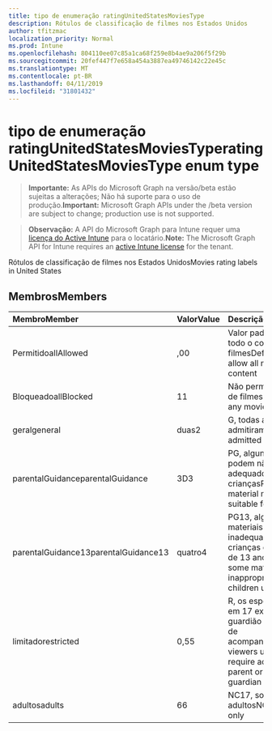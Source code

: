```yaml
---
title: tipo de enumeração ratingUnitedStatesMoviesType
description: Rótulos de classificação de filmes nos Estados Unidos
author: tfitzmac
localization_priority: Normal
ms.prod: Intune
ms.openlocfilehash: 804110ee07c85a1ca68f259e8b4ae9a206f5f29b
ms.sourcegitcommit: 20fef447f7e658a454a3887ea49746142c22e45c
ms.translationtype: MT
ms.contentlocale: pt-BR
ms.lasthandoff: 04/11/2019
ms.locfileid: "31801432"
---
```

# <a name="ratingunitedstatesmoviestype-enum-type"></a><span data-ttu-id="9c662-103">tipo de enumeração ratingUnitedStatesMoviesType</span><span class="sxs-lookup"><span data-stu-id="9c662-103">ratingUnitedStatesMoviesType enum type</span></span>

> <span data-ttu-id="9c662-104">**Importante:** As APIs do Microsoft Graph na versão/beta estão sujeitas a alterações; Não há suporte para o uso de produção.</span><span class="sxs-lookup"><span data-stu-id="9c662-104">**Important:** Microsoft Graph APIs under the /beta version are subject to change; production use is not supported.</span></span>

> <span data-ttu-id="9c662-105">**Observação:** A API do Microsoft Graph para Intune requer uma [licença do Active Intune](https://go.microsoft.com/fwlink/?linkid=839381) para o locatário.</span><span class="sxs-lookup"><span data-stu-id="9c662-105">**Note:** The Microsoft Graph API for Intune requires an [active Intune license](https://go.microsoft.com/fwlink/?linkid=839381) for the tenant.</span></span>

<span data-ttu-id="9c662-106">Rótulos de classificação de filmes nos Estados Unidos</span><span class="sxs-lookup"><span data-stu-id="9c662-106">Movies rating labels in United States</span></span>

## <a name="members"></a><span data-ttu-id="9c662-107">Membros</span><span class="sxs-lookup"><span data-stu-id="9c662-107">Members</span></span>
|<span data-ttu-id="9c662-108">Membro</span><span class="sxs-lookup"><span data-stu-id="9c662-108">Member</span></span>|<span data-ttu-id="9c662-109">Valor</span><span class="sxs-lookup"><span data-stu-id="9c662-109">Value</span></span>|<span data-ttu-id="9c662-110">Descrição</span><span class="sxs-lookup"><span data-stu-id="9c662-110">Description</span></span>|
|:---|:---|:---|
|<span data-ttu-id="9c662-111">Permitido</span><span class="sxs-lookup"><span data-stu-id="9c662-111">allAllowed</span></span>|<span data-ttu-id="9c662-112">,0</span><span class="sxs-lookup"><span data-stu-id="9c662-112">0</span></span>|<span data-ttu-id="9c662-113">Valor padrão, permitir todo o conteúdo de filmes</span><span class="sxs-lookup"><span data-stu-id="9c662-113">Default value, allow all movies content</span></span>|
|<span data-ttu-id="9c662-114">Bloqueado</span><span class="sxs-lookup"><span data-stu-id="9c662-114">allBlocked</span></span>|<span data-ttu-id="9c662-115">1</span><span class="sxs-lookup"><span data-stu-id="9c662-115">1</span></span>|<span data-ttu-id="9c662-116">Não permitir conteúdo de filmes</span><span class="sxs-lookup"><span data-stu-id="9c662-116">Do not allow any movies content</span></span>|
|<span data-ttu-id="9c662-117">geral</span><span class="sxs-lookup"><span data-stu-id="9c662-117">general</span></span>|<span data-ttu-id="9c662-118">duas</span><span class="sxs-lookup"><span data-stu-id="9c662-118">2</span></span>|<span data-ttu-id="9c662-119">G, todas as idades admitiram</span><span class="sxs-lookup"><span data-stu-id="9c662-119">G, all ages admitted</span></span>|
|<span data-ttu-id="9c662-120">parentalGuidance</span><span class="sxs-lookup"><span data-stu-id="9c662-120">parentalGuidance</span></span>|<span data-ttu-id="9c662-121">3D</span><span class="sxs-lookup"><span data-stu-id="9c662-121">3</span></span>|<span data-ttu-id="9c662-122">PG, alguns materiais podem não ser adequados para crianças</span><span class="sxs-lookup"><span data-stu-id="9c662-122">PG, some material may not be suitable for children</span></span>|
|<span data-ttu-id="9c662-123">parentalGuidance13</span><span class="sxs-lookup"><span data-stu-id="9c662-123">parentalGuidance13</span></span>|<span data-ttu-id="9c662-124">quatro</span><span class="sxs-lookup"><span data-stu-id="9c662-124">4</span></span>|<span data-ttu-id="9c662-125">PG13, alguns materiais podem ser inadequados para crianças com menos de 13 anos</span><span class="sxs-lookup"><span data-stu-id="9c662-125">PG13, some material may be inappropriate for children under 13</span></span>|
|<span data-ttu-id="9c662-126">limitado</span><span class="sxs-lookup"><span data-stu-id="9c662-126">restricted</span></span>|<span data-ttu-id="9c662-127">0,5</span><span class="sxs-lookup"><span data-stu-id="9c662-127">5</span></span>|<span data-ttu-id="9c662-128">R, os espectadores em 17 exigem o guardião pai ou adulto de acompanhamento</span><span class="sxs-lookup"><span data-stu-id="9c662-128">R, viewers under 17 require accompanying parent or adult guardian</span></span>|
|<span data-ttu-id="9c662-129">adultos</span><span class="sxs-lookup"><span data-stu-id="9c662-129">adults</span></span>|<span data-ttu-id="9c662-130">6</span><span class="sxs-lookup"><span data-stu-id="9c662-130">6</span></span>|<span data-ttu-id="9c662-131">NC17, somente para adultos</span><span class="sxs-lookup"><span data-stu-id="9c662-131">NC17, adults only</span></span>|





